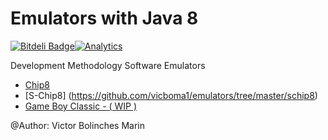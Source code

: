 Emulators with Java 8
=========
[![Bitdeli Badge](https://d2weczhvl823v0.cloudfront.net/vicboma1/emulators/trend.png)](https://bitdeli.com/free "Bitdeli Badge")[![Analytics](https://ga-beacon.appspot.com/UA-68658653-1/emulators/readme)](https://github.com/igrigorik/ga-beacon)

Development Methodology Software Emulators

* [Chip8](https://github.com/vicboma1/emulators/tree/master/chip8)
* [S-Chip8] (https://github.com/vicboma1/emulators/tree/master/schip8)
* [Game Boy Classic - ( WIP )](https://github.com/vicboma1/emulators/tree/master/gameboyclassic)



@Author: Victor Bolinches Marin
